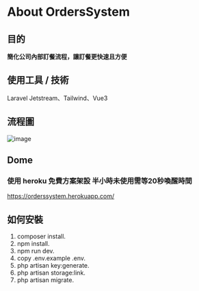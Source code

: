 # About OrdersSystem

## 目的
**簡化公司內部訂餐流程，讓訂餐更快速且方便**

## 使用工具 / 技術
Laravel Jetstream、Tailwind、Vue3

## 流程圖
![image](https://user-images.githubusercontent.com/26296219/123101672-e0e83880-d466-11eb-8137-f7c0d0221d93.png)

## Dome
### 使用 heroku 免費方案架設 半小時未使用需等20秒喚醒時間
https://orderssystem.herokuapp.com/


## 如何安裝
1. composer install.
2. npm install.
3. npm run dev.
4. copy .env.example .env.
5. php artisan key:generate.
6. php artisan storage:link.
7. php artisan migrate.

